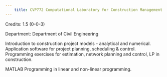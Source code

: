 ```yaml
---
    title: CVP772 Computational Laboratory for Construction Management
---
```

Credits: 1.5 (0-0-3)

Department: Department of Civil Engineering

Introduction to construction project models - analytical and numerical. Application software for project planning, scheduling & control. Programming exercises for estimation, network planning and control, LP in construction.

MATLAB Programming in linear and non-linear programming.